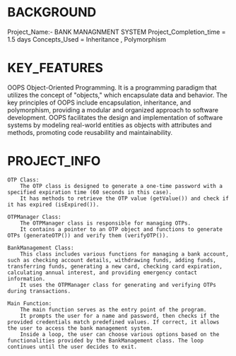 # BACKGROUND

Project_Name:- BANK MANAGNMENT SYSTEM
Project_Completion_time = 1.5 days
Concepts_Used = Inheritance , Polymorphism

# KEY_FEATURES

OOPS Object-Oriented Programming. It is a programming paradigm that utilizes the concept of "objects," 
which encapsulate data and behavior. The key principles of OOPS include encapsulation, inheritance, and polymorphism, providing a 
modular and organized approach to software development. OOPS facilitates the design and implementation of software systems by 
modeling real-world entities as objects with attributes and methods, promoting code reusability and maintainability.
    
# PROJECT_INFO

    OTP Class:
        The OTP class is designed to generate a one-time password with a specified expiration time (60 seconds in this case).
        It has methods to retrieve the OTP value (getValue()) and check if it has expired (isExpired()).

    OTPManager Class:
        The OTPManager class is responsible for managing OTPs.
        It contains a pointer to an OTP object and functions to generate OTPs (generateOTP()) and verify them (verifyOTP()).

    BankManagement Class:
        This class includes various functions for managing a bank account, such as checking account details, withdrawing funds, adding funds, transferring funds, generating a new card, checking card expiration, calculating annual interest, and providing emergency contact information.
        It uses the OTPManager class for generating and verifying OTPs during transactions.

    Main Function:
        The main function serves as the entry point of the program.
        It prompts the user for a name and password, then checks if the provided credentials match predefined values. If correct, it allows the user to access the bank management system.
        Inside a loop, the user can choose various options based on the functionalities provided by the BankManagement class. The loop continues until the user decides to exit.
